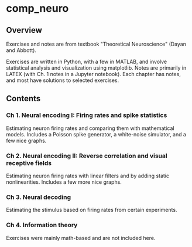 # comp_neuro

## Overview

Exercises and notes are from textbook "Theoretical Neuroscience" (Dayan and Abbott).

Exercises are written in Python, with a few in MATLAB, and involve statistical analysis and visualization using matplotlib. Notes are primarily in LATEX (with Ch. 1 notes in a Jupyter notebook). Each chapter has notes, and most have solutions to selected exercises.

## Contents

### Ch 1. Neural encoding I: Firing rates and spike statistics
Estimating neuron firing rates and comparing them with mathematical models. Includes a Poisson spike generator, a white-noise simulator, and a few nice graphs.

### Ch 2. Neural encoding II: Reverse correlation and visual receptive fields
Estimating neuron firing rates with linear filters and by adding static nonlinearities. Includes a few more nice graphs.

### Ch 3. Neural decoding
Estimating the stimulus based on firing rates from certain experiments.

### Ch 4. Information theory
Exercises were mainly math-based and are not included here.
